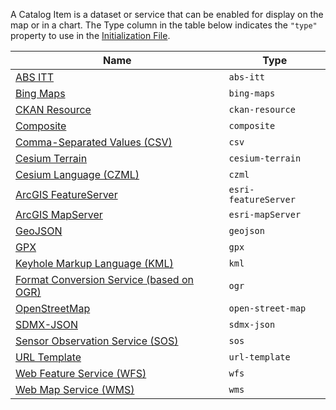 A Catalog Item is a dataset or service that can be enabled for display on the map or in a chart.  The Type column in the table below indicates the `"type"` property to use in the [Initialization File](../customizing/initialization-files.md).

| Name | Type |
|------|------|
| [ABS ITT](catalog-type-details/abs-itt.md) | `abs-itt` |
| [Bing Maps](catalog-type-details/bing-maps.md) | `bing-maps` |
| [CKAN Resource](catalog-type-details/ckan-resource.md) | `ckan-resource` |
| [Composite](catalog-type-details/composite.md) | `composite` |
| [Comma-Separated Values (CSV)](catalog-type-details/csv.md) | `csv` |
| [Cesium Terrain](catalog-type-details/cesium-terrain.md) | `cesium-terrain` |
| [Cesium Language (CZML)](catalog-type-details/czml.md) | `czml` |
| [ArcGIS FeatureServer](catalog-type-details/esri-featureServer.md) | `esri-featureServer` |
| [ArcGIS MapServer](catalog-type-details/esri-mapServer.md) | `esri-mapServer` |
| [GeoJSON](catalog-type-details/geojson.md) | `geojson` |
| [GPX](catalog-type-details/gpx.md) | `gpx` |
| [Keyhole Markup Language (KML)](catalog-type-details/kml.md) | `kml` |
| [Format Conversion Service (based on OGR)](catalog-type-details/ogr.md) | `ogr` |
| [OpenStreetMap](catalog-type-details/open-street-map.md) | `open-street-map` |
| [SDMX-JSON](catalog-type-details/sdmx-json.md) | `sdmx-json` |
| [Sensor Observation Service (SOS)](catalog-type-details/sos.md) | `sos` |
| [URL Template](catalog-type-details/url-template.md) | `url-template` |
| [Web Feature Service (WFS)](catalog-type-details/wfs.md) | `wfs` |
| [Web Map Service (WMS)](catalog-type-details/wms.md) | `wms` |
